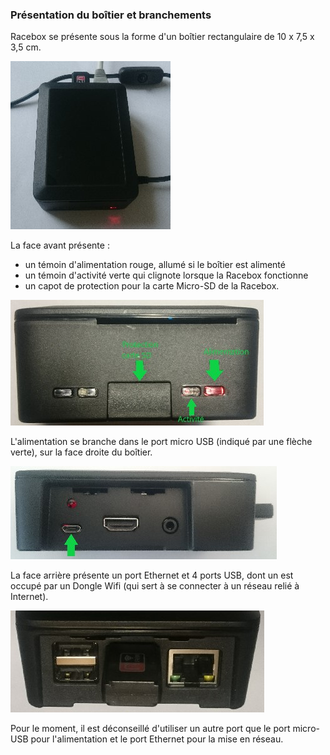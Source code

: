 ### Présentation du boîtier et branchements
Racebox se présente sous la forme d'un boîtier rectangulaire de 10 x 7,5 x 3,5 cm.

![Boîtier](images/boitier.jpg)

La face avant présente :
 - un témoin d'alimentation rouge, allumé si le boîtier est alimenté
 - un témoin d'activité verte qui clignote lorsque la Racebox fonctionne
 - un capot de protection pour la carte Micro-SD de la Racebox.

![Face avant](images/face-avant.jpg)

L'alimentation se branche dans le port micro USB (indiqué par une flèche verte), sur la face droite du boîtier.

![Face droite](images/face-droite.jpg)

La face arrière présente un port Ethernet et 4 ports USB, dont un est occupé par un Dongle Wifi (qui sert à se connecter à un réseau relié à Internet).

![Face arrière](images/face-arriere.jpg)

Pour le moment, il est déconseillé d'utiliser un autre port que le port micro-USB pour l'alimentation et le port Ethernet pour la mise en réseau.
